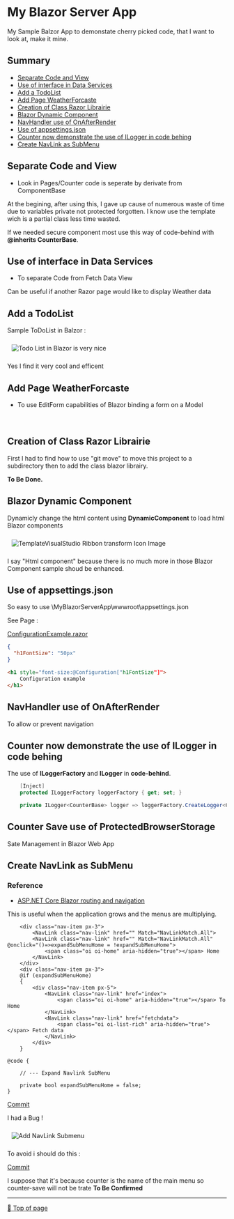 ﻿
# My Blazor Server App

My Sample Balzor App to demonstate cherry picked code, that I want to look at, make it mine.

## Summary

- [Separate Code and View](#Separate-Code-and-View)
- [Use of interface in Data Services](#Use-of-interface-in-Data-Services)
- [Add a TodoList](#Add-a-TodoList)
- [Add Page WeatherForcaste](#Add-Page-WeatherForcaste)
- [Creation of Class Razor Librairie](#Creation-of-Class-Razor-Librairie)
- [Blazor Dynamic Component](#Blazor-Dynamic-Component)
- [NavHandler use of OnAfterRender](#NavHandler-use-of-OnAfterRender)
- [Use of appsettings.json](#Use-of-appsettingsjson)
- [Counter now demonstrate the use of ILogger in code behing](#Counter-now-demonstrate-the-use-of-ILogger-in-code-behing)
- [Create NavLink as SubMenu](#Create-NavLink-as-SubMenu)

## Separate Code and View

* Look in Pages/Counter code is seperate by derivate from ComponentBase

At the begining, after using this, I gave up cause of numerous waste of time due to variables private not protected forgotten. I know use the template wich is a partial class less time wasted.

If we needed secure component most use this way of code-behind with **@inherits CounterBase**.

## Use of interface in Data Services

* To separate Code from Fetch Data View

Can be useful if another Razor page would like to display Weather data

## Add a TodoList

Sample ToDoList in Balzor :

<img style="margin: 10px" src="Images/2023-04-04_18h46_41.png" alt="Todo List in Blazor is very nice" />

Yes I find it very cool and efficent
 
## Add Page WeatherForcaste

* To use EditForm capabilities of Blazor binding a form on a Model

<img style="margin: 10px" src="Images/2023-02-23_11h26_48.png" alt="" />

## Creation of Class Razor Librairie

First I had to find how to use "git move" to move this project to a subdirectory then to add the class blazor librairy. 

**To Be Done.**

## Blazor Dynamic Component

Dynamicly change the html content using **DynamicComponent** to load html Blazor components

<img style="margin: 10px" src="Images/2023-03-03_10h29_48.png" alt="TemplateVisualStudio Ribbon transform Icon Image" />

I say "Html component" because there is no much more in those Blazor Component sample shoud be enhanced.

## Use of appsettings.json

So easy to use \MyBlazorServerApp\wwwroot\appsettings.json

See Page :

[ConfigurationExample.razor](https://github.com/mabyre/MyBlazorServerApp/blob/master/Pages/ConfigurationExample.razor)

```json
{
  "h1FontSize": "50px"
}
```

```html
<h1 style="font-size:@Configuration["h1FontSize"]">
    Configuration example
</h1>
```

## NavHandler use of OnAfterRender

To allow or prevent navigation

## Counter now demonstrate the use of ILogger in code behing

The use of **ILoggerFactory** and **ILogger** in **code-behind**.

```csharp
    [Inject]
    protected ILoggerFactory loggerFactory { get; set; }

    private ILogger<CounterBase> logger => loggerFactory.CreateLogger<CounterBase>();
```

## Counter Save use of ProtectedBrowserStorage

Sate Management in Blazor Web App

## Create NavLink as SubMenu

### Reference

- [ASP.NET Core Blazor routing and navigation](https://learn.microsoft.com/en-us/aspnet/core/blazor/fundamentals/routing?view=aspnetcore-7.0#navlink-and-navmenu-components)

This is useful when the application grows and the menus are multiplying.

```razor
    <div class="nav-item px-3">
        <NavLink class="nav-link" href="" Match="NavLinkMatch.All">
        <NavLink class="nav-link" href="" Match="NavLinkMatch.All" @onclick="()=>expandSubMenuHome = !expandSubMenuHome">
            <span class="oi oi-home" aria-hidden="true"></span> Home
        </NavLink>
    </div>
    <div class="nav-item px-3">
    @if (expandSubMenuHome)
    {
        <div class="nav-item px-5">
            <NavLink class="nav-link" href="index">
                <span class="oi oi-home" aria-hidden="true"></span> To Home
            </NavLink>
            <NavLink class="nav-link" href="fetchdata">
                <span class="oi oi-list-rich" aria-hidden="true"></span> Fetch data
            </NavLink>
        </div>
    }

@code {

    // --- Expand Navlink SubMenu

    private bool expandSubMenuHome = false;
}
```

[Commit](https://github.com/mabyre/MyBlazorServerApp/commit/a17cbb1bb01d461b2d8ba12008241ae932eedbb6)

I had a Bug !

<img style="margin: 10px" src="Images/2023-04-04_18h01_42.png" alt="Add NavLink Submenu" />

To avoid i should do this :

[Commit](https://github.com/mabyre/MyBlazorServerApp/commit/c62f9874afdb84492a011e73e9f398afd3a6ac7c)

I suppose that it's because counter is the name of the main menu so counter-save will not be trate **To Be Confirmed**

---

[:arrow_up_small: Top of page](https://github.com/mabyre/MyBlazorServerApp#my-blazor-server-app)


